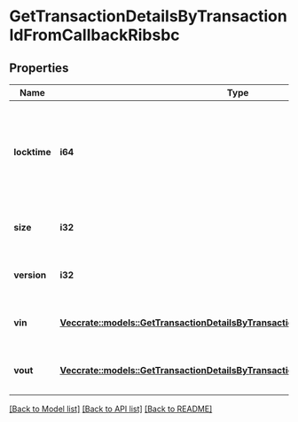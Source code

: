 # GetTransactionDetailsByTransactionIdFromCallbackRibsbc

## Properties

Name | Type | Description | Notes
------------ | ------------- | ------------- | -------------
**locktime** | **i64** | Represents the time at which a particular transaction can be added to the blockchain. | 
**size** | **i32** | Represents the total size of this transaction. | 
**version** | **i32** | Represents transaction version number. | 
**vin** | [**Vec<crate::models::GetTransactionDetailsByTransactionIdribsbcVin>**](GetTransactionDetailsByTransactionIDRIBSBC_vin.md) | Represents the transaction inputs. | 
**vout** | [**Vec<crate::models::GetTransactionDetailsByTransactionIdFromCallbackRibsbcVout>**](GetTransactionDetailsByTransactionIDFromCallbackRIBSBC_vout.md) | Represents the transaction outputs. | 

[[Back to Model list]](../README.md#documentation-for-models) [[Back to API list]](../README.md#documentation-for-api-endpoints) [[Back to README]](../README.md)


